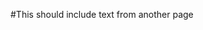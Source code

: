 #This should include text from another page

<html> 
  <head> 
    <script src="jquery.js"></script> 
    <script> 
    $(function(){
      $("#includedContent").load("http://http://docs.mbed.org/docs/ble-intros/en/latest/AdvSamples/Overview/"); 
    });
    </script> 
  </head> 

  <body> 
     <div id="includedContent"></div>
  </body> 
</html>
